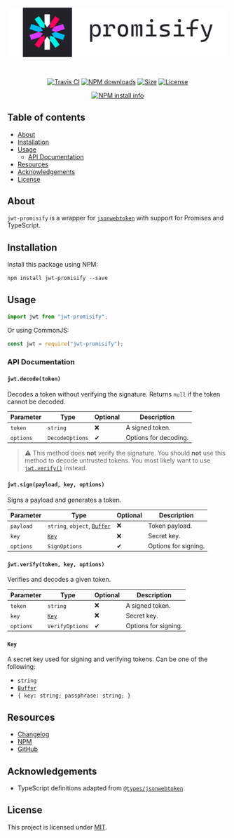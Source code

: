 <div align="center">
  <br/>
  <p>
    <img src="./assets/logo.png" alt="jwt-promisify" width="546px"/>
  </p>
  <br/>

  [![Travis CI](https://img.shields.io/travis/com/wgumenyuk/jwt-promisify?label=Build&style=flat-square)](https://travis-ci.com/github/wgumenyuk/jwt-promisify)
  [![NPM downloads](https://img.shields.io/npm/dt/jwt-promisify?label=Downloads&style=flat-square)](https://www.npmjs.com/package/jwt-promisify)
  [![Size](https://img.shields.io/bundlephobia/minzip/jwt-promisify?label=Size&style=flat-square)](https://github.com/wgumenyuk/jwt-promisify)
  [![License](https://img.shields.io/github/license/wgumenyuk/msn-weather?label=License&style=flat-square)](./LICENSE)

  [![NPM install info](https://nodei.co/npm/jwt-promisify.png?downloads=true&stars=true)](https://www.npmjs.com/package/jwt-promisify)
</div>

## Table of contents
- [About](#about)
- [Installation](#installation)
- [Usage](#usage)
  - [API Documentation](#api-documentation)
- [Resources](#resources)
- [Acknowledgements](#acknowledgements)
- [License](#license)

## About
`jwt-promisify` is a wrapper for [`jsonwebtoken`](https://www.npmjs.com/package/jsonwebtoken)  with support for Promises and TypeScript.

## Installation
Install this package using NPM:

```sh-session
npm install jwt-promisify --save
```

## Usage
```ts
import jwt from "jwt-promisify";
```

Or using CommonJS:

```js
const jwt = require("jwt-promisify");
```

### API Documentation
#### `jwt.decode(token)`
Decodes a token without verifying the signature. Returns `null` if the token cannot be decoded.

| Parameter | Type            | Optional | Description           |
|-----------|-----------------|----------|-----------------------|
| `token`   | `string`        | ❌       | A signed token.       |
| `options` | `DecodeOptions` | ✔        | Options for decoding. |

> ⚠ This method does **not** verify the signature. You should **not** use this method to decode untrusted tokens. You most likely want to use [`jwt.verify()`](#jwtverifytoken-key-options) instead.

#### `jwt.sign(payload, key, options)`
Signs a payload and generates a token.

| Parameter | Type                              | Optional | Description           |
|-----------|-----------------------------------|----------|-----------------------|
| `payload` | `string`, `object`, [`Buffer`][1] | ❌       | Token payload.        |
| `key`     | [`Key`](#key)                     | ❌       | Secret key.           |
| `options` | `SignOptions`                     | ✔        | Options for signing.  |

#### `jwt.verify(token, key, options)`
Verifies and decodes a given token.

| Parameter | Type            | Optional | Description           |
|-----------|-----------------|----------|-----------------------|
| `token`   | `string`        | ❌       | A signed token.       |
| `key`     | [`Key`](#key)   | ❌       | Secret key.           |
| `options` | `VerifyOptions` | ✔        | Options for signing.  |

#### `Key`
A secret key used for signing and verifying tokens. Can be one of the following:

- `string`
- [`Buffer`][1]
- `{ key: string; passphrase: string; }`

## Resources
- [Changelog](./CHANGELOG.md)
- [NPM](https://npmjs.com/package/jwt-promisify)
- [GitHub](https://github.com/wgumenyuk/jwt-promisify)

## Acknowledgements
- TypeScript definitions adapted from [`@types/jsonwebtoken`](https://github.com/DefinitelyTyped/DefinitelyTyped/tree/master/types/jsonwebtoken)

## License
This project is licensed under [MIT](./LICENSE).

<!-- Links -->
[1]: https://nodejs.org/api/buffer.html#buffer